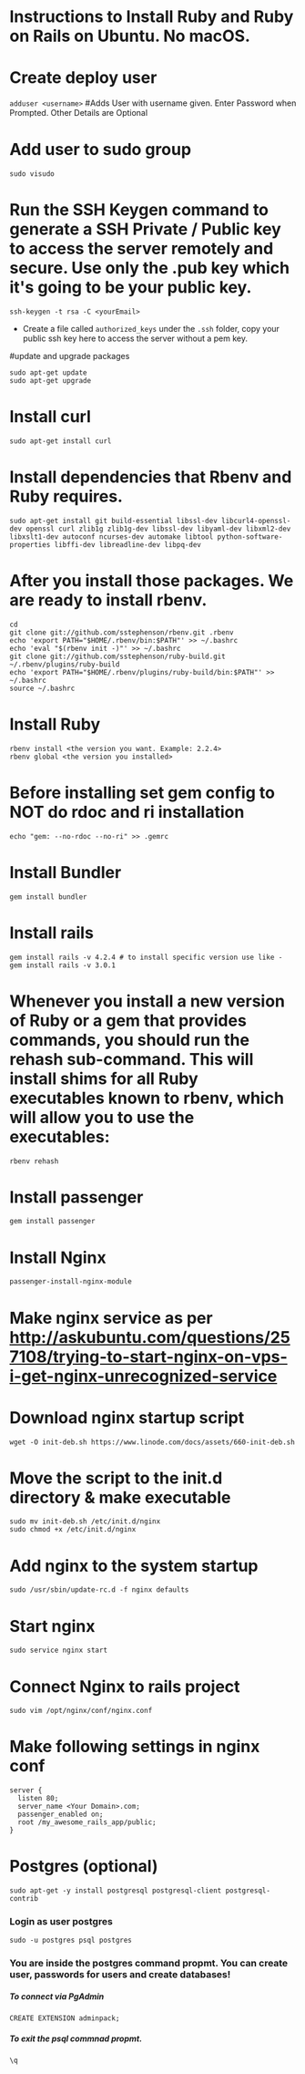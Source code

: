 # Instructions to Install Ruby and Ruby on Rails on Ubuntu. No macOS.

# Create deploy user
`adduser <username>` #Adds User with username given. Enter Password when Prompted. Other Details are Optional
# Add user to sudo group
```
sudo visudo
```

# Run the SSH Keygen command to generate a SSH Private / Public key to access the server remotely and secure. Use only the .pub key which it's going to be your public key.
```
ssh-keygen -t rsa -C <yourEmail>
```

* Create a file called `authorized_keys` under the `.ssh` folder, copy your public ssh key here to access the server without a pem key.

#update and upgrade packages
```
sudo apt-get update
sudo apt-get upgrade
```

# Install curl
```
sudo apt-get install curl
```
# Install dependencies that Rbenv and Ruby requires.
```
sudo apt-get install git build-essential libssl-dev libcurl4-openssl-dev openssl curl zlib1g zlib1g-dev libssl-dev libyaml-dev libxml2-dev libxslt1-dev autoconf ncurses-dev automake libtool python-software-properties libffi-dev libreadline-dev libpq-dev
```
# After you install those packages. We are ready to install rbenv.
```
cd
git clone git://github.com/sstephenson/rbenv.git .rbenv
echo 'export PATH="$HOME/.rbenv/bin:$PATH"' >> ~/.bashrc
echo 'eval "$(rbenv init -)"' >> ~/.bashrc
git clone git://github.com/sstephenson/ruby-build.git ~/.rbenv/plugins/ruby-build
echo 'export PATH="$HOME/.rbenv/plugins/ruby-build/bin:$PATH"' >> ~/.bashrc
source ~/.bashrc
```

# Install Ruby
```
rbenv install <the version you want. Example: 2.2.4>
rbenv global <the version you installed>
```

# Before installing set gem config to NOT do rdoc and ri installation
```
echo "gem: --no-rdoc --no-ri" >> .gemrc
```

# Install Bundler
```
gem install bundler
```

# Install rails
```
gem install rails -v 4.2.4 # to install specific version use like - gem install rails -v 3.0.1
```

# Whenever you install a new version of Ruby or a gem that provides commands, you should run the rehash sub-command. This will install shims for all Ruby executables known to rbenv, which will allow you to use the executables:
```
rbenv rehash
```

# Install passenger
```
gem install passenger
```

# Install Nginx
```
passenger-install-nginx-module
```

# Make nginx service as per http://askubuntu.com/questions/257108/trying-to-start-nginx-on-vps-i-get-nginx-unrecognized-service
# Download nginx startup script
```
wget -O init-deb.sh https://www.linode.com/docs/assets/660-init-deb.sh
```

# Move the script to the init.d directory & make executable
```
sudo mv init-deb.sh /etc/init.d/nginx
sudo chmod +x /etc/init.d/nginx
```

# Add nginx to the system startup
```
sudo /usr/sbin/update-rc.d -f nginx defaults
```

# Start nginx
```
sudo service nginx start
```

# Connect Nginx to rails project
```
sudo vim /opt/nginx/conf/nginx.conf
```

# Make following settings in nginx conf
```
server {
  listen 80;
  server_name <Your Domain>.com;
  passenger_enabled on;
  root /my_awesome_rails_app/public;
}
```
# Postgres (optional)
```
sudo apt-get -y install postgresql postgresql-client postgresql-contrib
```

### Login as user postgres
```
sudo -u postgres psql postgres
```
### You are inside the postgres command propmt. You can create user, passwords for users and create databases!

##### To connect via PgAdmin
```
CREATE EXTENSION adminpack;
```

##### To exit the psql commnad propmt.
```
\q
```
